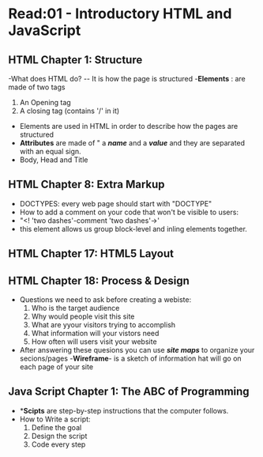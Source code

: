 # Read:01 - Introductory HTML and JavaScript

## HTML Chapter 1: Structure
-What does HTML do?
  -- It is how the page is structured
-**Elements** : are made of two tags
  1. An Opening tag
  2. A closing tag (contains '/' in it)
- Elements are used in HTML in order to describe how the pages are structured
- **Attributes** are made of " a ***name*** and a ***value*** and they are separated with an equal sign.
- Body, Head and Title

## HTML Chapter 8: Extra Markup
- DOCTYPES: every web page should start with "DOCTYPE"
- How to add a comment on your code that won't be visible to users:
-   "<! 'two dashes'-comment 'two dashes'->'
- *<div>* this element allows us group block-level and inling elements together. 
  
## HTML Chapter 17: HTML5 Layout

## HTML Chapter 18: Process & Design 

  - Questions we need to ask before creating a webiste:
    1.  Who is the target audience
    2.  Why would people visit this site
    3.  What are yyour visitors trying to accomplish
    4.  What information will your vistors need
    5.  How often will users visit your website
 - After answering these quesions you can use ***site maps*** to organize your secions/pages
 -**Wireframe**- is a sketch of information hat will go on each page of your site
  
## Java Script Chapter 1: The ABC of Programming
- ***Scipts** are step-by-step instructions that the computer follows.
- How to Write a script:
  1. Define the goal
  2. Design the script
  3. Code every step 
  
